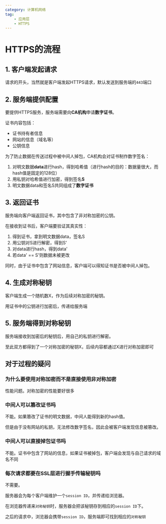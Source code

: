 ```yaml
---
category: 计算机网络
tag:
    - 应用层
    - HTTPS
---
```


# HTTPS的流程

## 1. 客户端发起请求

请求的开头，当然就是客户端发起HTTPS请求，默认发送到服务端的`443`端口

## 2. 服务端提供配置

要提供HTTPS服务，服务端需要向**CA机构**申请**数字证书**。

证书内容包括：
- 证书持有者信息
- 网站的信息（域名等）
- 公钥信息

为了防止数据在传送过程中被中间人掉包，CA机构会对证书制作数字签名：
1. 对明文数据**data**进行hash，得到哈希值（进行hash的目的：数据量很大，而hash值是固定的128位）
2. 用私钥对哈希值进行加密，得到签名**S**
3. 明文数据data和签名S共同组成了**数字证书**

## 3. 返回证书

服务端向客户端返回证书，其中包含了非对称加密的公钥。

在接收到证书后，客户端要验证其真实性：
1. 得到证书，拿到明文数据data，签名S
2. 用公钥对S进行解密，得到S'
3. 对data进行hash，得到data'
4. 若data' == S'则数据未被更改

同时，由于证书中包含了网站信息，客户端可以得知证书是否被中间人掉包。

## 4. 生成对称秘钥

客户端生成一个随机数X，作为后续对称加密的秘钥。

用证书中的公钥进行加密后，传递给服务端

## 5. 服务端得到对称秘钥

服务端接收到加密后的秘钥后，用自己的私钥进行解密。

至此双方都得到了一个对称加密的秘钥X，后续内容都通过X进行对称加密即可

## 对于过程的疑问

### 为什么要使用对称加密而不是直接使用非对称加密

性能问题。对称加密的性能要好很多

### 中间人可以篡改证书吗

不能。如果篡改了证书的明文数据，中间人能得到新的hash值。

但是由于没有网站的私钥，无法修改数字签名，因此会被客户端发现信息被篡改。

### 中间人可以直接掉包证书吗

不能。证书中包含了网站的信息，如果证书被掉包，客户端会发现与自己请求的域名不同

### 每次请求都要在SSL层进行握手传输秘钥吗

不需要。

服务器会为每个客户端维护一个`session ID`，并传递给浏览器。

在浏览器传递来`对称秘钥`时，服务器会把该秘钥存到相应的`session ID`下。

之后的请求中，浏览器会携带`session ID`，服务端即可找到相应的`对称秘钥`
